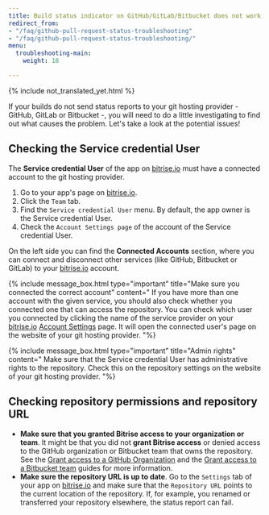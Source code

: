 ```yaml
---
title: Build status indicator on GitHub/GitLab/Bitbucket does not work
redirect_from:
- "/faq/github-pull-request-status-troubleshooting"
- "/faq/github-pull-request-status-troubleshooting/"
menu:
  troubleshooting-main:
    weight: 18

---
```

{% include not_translated_yet.html %}

If your builds do not send status reports to your git hosting provider - GitHub, GitLab or Bitbucket -, you will need to do a little investigating to find out what causes the problem. Let's take a look at the potential issues!

## Checking the Service credential User

The **Service credential User** of the app on [bitrise.io](https://www.bitrise.io)
must have a connected account to the git hosting provider.

1. Go to your app's page on [bitrise.io](https://www.bitrise.io).
2. Click the `Team` tab.
3. Find the `Service credential User` menu. By default, the app owner is the Service credential User.
4. Check the `Account Settings page` of the account of the Service credential User.

On the left side you can find the **Connected Accounts** section,
where you can connect and disconnect other services (like GitHub, Bitbucket or GitLab)
to your [bitrise.io](https://www.bitrise.io) account.

{% include message_box.html type="important" title="Make sure you connected the correct account" content=" If you have more than one account with the given service, you should also check whether you connected one that can access the repository. You can check which user you connected by clicking the name of the service provider on your [bitrise.io](https://www.bitrise.io) [Account Settings](https://www.bitrise.io/me/profile) page. It will open the connected user's page on the website of your git hosting provider. "%}

{% include message_box.html type="important" title="Admin rights" content=" Make sure that the Service credential User has administrative rights to the repository. Check this on the repository settings on the website of your git hosting provider. "%}

## Checking repository permissions and repository URL

* **Make sure that you granted Bitrise access to your organization or team**.
  It might be that you did not **grant Bitrise access** or denied access to the GitHub organization or Bitbucket team
  that owns the repository.
  See the
  [Grant access to a GitHub Organization](/faq/grant-access-to-github-organization) and the
  [Grant access to a Bitbucket team](/faq/grant-access-to-bitbucket-team) guides for more information.
* **Make sure the repository URL is up to date**.
  Go to the `Settings` tab of your app on [bitrise.io](https://www.bitrise.io)
  and make sure that the `Repository URL` points to the current location of the repository. If, for example, you renamed or transferred your repository elsewhere, the status report can fail.